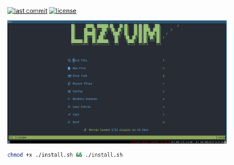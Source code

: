 [![last commit](https://img.shields.io/github/last-commit/SantosVilanculos/configuration)](https://github.com/SantosVilanculos/configuration/commits/main)
[![license](https://img.shields.io/github/license/SantosVilanculos/configuration)](https://github.com/SantosVilanculos/configuration/blob/main/LICENSE)

![](./screenshot.png)

```sh
chmod +x ./install.sh && ./install.sh
```
